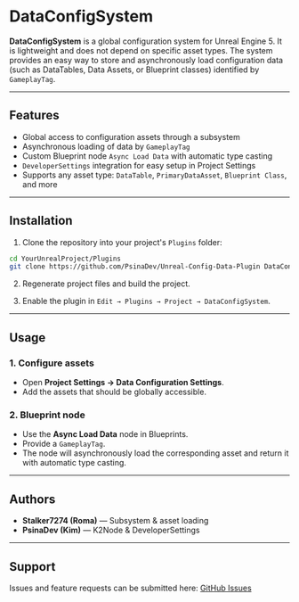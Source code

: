 # DataConfigSystem

**DataConfigSystem** is a global configuration system for Unreal Engine 5. It is lightweight and does not depend on specific asset types. The system provides an easy way to store and asynchronously load configuration data (such as DataTables, Data Assets, or Blueprint classes) identified by `GameplayTag`.

---

## Features

* Global access to configuration assets through a subsystem
* Asynchronous loading of data by `GameplayTag`
* Custom Blueprint node `Async Load Data` with automatic type casting
* `DeveloperSettings` integration for easy setup in Project Settings
* Supports any asset type: `DataTable`, `PrimaryDataAsset`, `Blueprint Class`, and more

---

## Installation

1. Clone the repository into your project's `Plugins` folder:

```bash
cd YourUnrealProject/Plugins
git clone https://github.com/PsinaDev/Unreal-Config-Data-Plugin DataConfigSystem
```

2. Regenerate project files and build the project.

3. Enable the plugin in `Edit → Plugins → Project → DataConfigSystem`.

---

## Usage

### 1. Configure assets

* Open **Project Settings → Data Configuration Settings**.
* Add the assets that should be globally accessible.

### 2. Blueprint node

* Use the **Async Load Data** node in Blueprints.
* Provide a `GameplayTag`.
* The node will asynchronously load the corresponding asset and return it with automatic type casting.

---

## Authors

* **Stalker7274 (Roma)** — Subsystem & asset loading
* **PsinaDev (Kim)** — K2Node & DeveloperSettings

---

## Support

Issues and feature requests can be submitted here:
[GitHub Issues](https://github.com/PsinaDev/Unreal-Config-Data-Plugin/issues)
